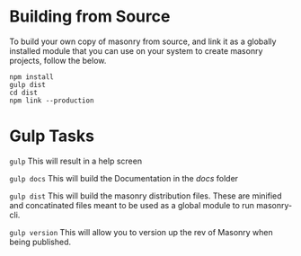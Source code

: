 # Building from Source

To build your own copy of masonry from source, and link it as a globally installed module that you can use on your system to create masonry projects, follow the below.

```
npm install
gulp dist
cd dist
npm link --production
```

# Gulp Tasks

```gulp```
This will result in a help screen

```gulp docs```
This will build the Documentation in the _docs_ folder

```gulp dist```
This will build the masonry distribution files. These are minified and concatinated files meant to be used as a global module to run masonry-cli.

```gulp version```
This will allow you to version up the rev of Masonry when being published.
